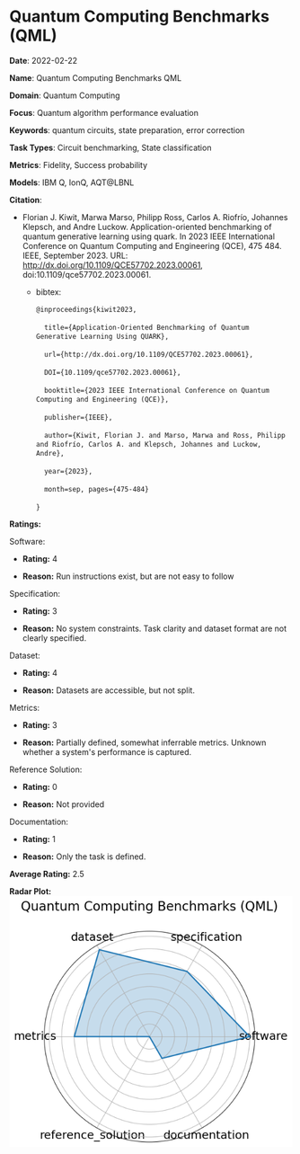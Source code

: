 # Quantum Computing Benchmarks (QML)


**Date**: 2022-02-22


**Name**: Quantum Computing Benchmarks  QML 


**Domain**: Quantum Computing


**Focus**: Quantum algorithm performance evaluation


**Keywords**: quantum circuits, state preparation, error correction


**Task Types**: Circuit benchmarking, State classification


**Metrics**: Fidelity, Success probability


**Models**: IBM Q, IonQ, AQT@LBNL


**Citation**:


- Florian J. Kiwit, Marwa Marso, Philipp Ross, Carlos A. Riofrío, Johannes Klepsch, and Andre Luckow. Application-oriented benchmarking of quantum generative learning using quark. In 2023 IEEE International Conference on Quantum Computing and Engineering (QCE), 475 484. IEEE, September 2023. URL: http://dx.doi.org/10.1109/QCE57702.2023.00061, doi:10.1109/qce57702.2023.00061.

  - bibtex:
      ```
      @inproceedings{kiwit2023,

        title={Application-Oriented Benchmarking of Quantum Generative Learning Using QUARK},

        url={http://dx.doi.org/10.1109/QCE57702.2023.00061},

        DOI={10.1109/qce57702.2023.00061},

        booktitle={2023 IEEE International Conference on Quantum Computing and Engineering (QCE)},

        publisher={IEEE},

        author={Kiwit, Florian J. and Marso, Marwa and Ross, Philipp and Riofrío, Carlos A. and Klepsch, Johannes and Luckow, Andre},

        year={2023},

        month=sep, pages={475-484}

      }

      ```

**Ratings:**


Software:


  - **Rating:** 4


  - **Reason:** Run instructions exist, but are not easy to follow 


Specification:


  - **Rating:** 3


  - **Reason:** No system constraints. Task clarity and dataset format are not clearly specified. 


Dataset:


  - **Rating:** 4


  - **Reason:** Datasets are accessible, but not split. 


Metrics:


  - **Rating:** 3


  - **Reason:** Partially defined, somewhat inferrable metrics. Unknown whether a system's performance is captured. 


Reference Solution:


  - **Rating:** 0


  - **Reason:** Not provided 


Documentation:


  - **Rating:** 1


  - **Reason:** Only the task is defined.  


**Average Rating:** 2.5


**Radar Plot:**
 ![Quantum Computing Benchmarks Qml radar plot](../../tex/images/quantum_computing_benchmarks_qml_radar.png)